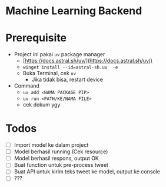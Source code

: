 # Machine Learning Backend

# Prerequisite

- Project ini pakai `uv` package manager
  - [https://docs.astral.sh/uv/](https://docs.astral.sh/uv/)
  - `winget install --id=astral-sh.uv  -e`
  - Buka Terminal, cek `uv`
    - Jika tidak bisa, restart device
- Command
  - `uv add <NAMA PACKAGE PIP>`
  - `uv run <PATH/KE/NAMA FILE>`
  - cek dokum ygy

# Todos

- [ ] Import model ke dalam project
- [ ] Model berhasil running (Cek resource)
- [ ] Model berhasil respons, output OK
- [ ] Buat function untuk pre-process tweet
- [ ] Buat API untuk kirim teks tweet ke model, output ke console
- [ ] ???
